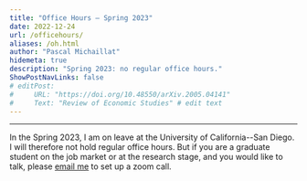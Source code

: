 ```yaml
---
title: "Office Hours – Spring 2023"
date: 2022-12-24
url: /officehours/
aliases: /oh.html
author: "Pascal Michaillat"
hidemeta: true
description: "Spring 2023: no regular office hours."
ShowPostNavLinks: false
# editPost:
#     URL: "https://doi.org/10.48550/arXiv.2005.04141"
#     Text: "Review of Economic Studies" # edit text
---
```


---

In the Spring 2023, I am on leave at the University of California--San Diego. I will therefore not hold regular office hours. But if you are a graduate student on the job market or at the research stage, and you would like to talk, please [email me](mailto:pascalmichaillat@brown.edu) to set up a zoom call.
